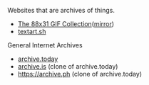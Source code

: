 Websites that are archives of things.

- [The 88x31 GIF Collection](https://cyber.dabamos.de/88x31/)([mirror](http://textfiles.com/underconstruction/88x31/))
- [textart.sh](https://textart.sh/)

General Internet Archives

- [archive.today](https://archive.today)
- [archive.is](https://archive.is) (clone of archive.today)
- https://archive.ph (clone of archive.today)
